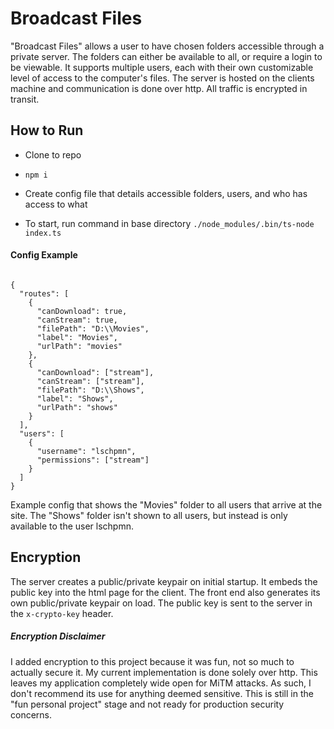 # Broadcast Files

"Broadcast Files" allows a user to have chosen folders accessible through a private server. The folders can either be
available to all, or require a login to be viewable. It supports multiple users, each with their own customizable level 
of access to the computer's files. The server is hosted on the clients machine and communication is done over http. All 
traffic is encrypted in transit.

## How to Run

* Clone to repo

* `npm i`

* Create config file that details accessible folders, users, and who has access to what

* To start, run command in base directory `./node_modules/.bin/ts-node index.ts`

#### Config Example

<pre><code>
{
  "routes": [
    {
      "canDownload": true,
      "canStream": true,
      "filePath": "D:\\Movies",
      "label": "Movies",
      "urlPath": "movies"
    },
    {
      "canDownload": ["stream"],
      "canStream": ["stream"],
      "filePath": "D:\\Shows",
      "label": "Shows",
      "urlPath": "shows"
    }
  ],
  "users": [
    {
      "username": "lschpmn",
      "permissions": ["stream"]
    }
  ]
}
</code></pre>

Example config that shows the "Movies" folder to all users that arrive at the site. The "Shows" folder isn't shown to all 
users, but instead is only available to the user lschpmn. 

## Encryption

The server creates a public/private keypair on initial startup. It embeds the public key into the html page for the client.
The front end also generates its own public/private keypair on load. The public key is sent to the server in the `x-crypto-key`
header. 

##### Encryption Disclaimer

I added encryption to this project because it was fun, not so much to actually secure it. My current implementation is done 
solely over http. This leaves my application completely wide open for MiTM attacks. As such, I don't recommend its use for 
anything deemed sensitive. This is still in the "fun personal project" stage and not ready for production security concerns. 
